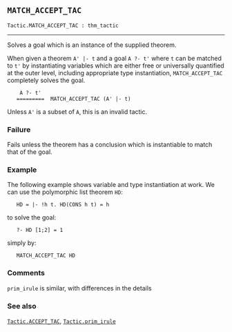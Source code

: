 ## `MATCH_ACCEPT_TAC`

``` hol4
Tactic.MATCH_ACCEPT_TAC : thm_tactic
```

------------------------------------------------------------------------

Solves a goal which is an instance of the supplied theorem.

When given a theorem `A' |- t` and a goal `A ?- t'` where `t` can be
matched to `t'` by instantiating variables which are either free or
universally quantified at the outer level, including appropriate type
instantiation, `MATCH_ACCEPT_TAC` completely solves the goal.

``` hol4
    A ?- t'
   =========  MATCH_ACCEPT_TAC (A' |- t)
```

Unless `A'` is a subset of `A`, this is an invalid tactic.

### Failure

Fails unless the theorem has a conclusion which is instantiable to match
that of the goal.

### Example

The following example shows variable and type instantiation at work. We
can use the polymorphic list theorem `HD`:

``` hol4
   HD = |- !h t. HD(CONS h t) = h
```

to solve the goal:

``` hol4
   ?- HD [1;2] = 1
```

simply by:

``` hol4
   MATCH_ACCEPT_TAC HD
```

### Comments

`prim_irule` is similar, with differences in the details

### See also

[`Tactic.ACCEPT_TAC`](#Tactic.ACCEPT_TAC),
[`Tactic.prim_irule`](#Tactic.prim_irule)
